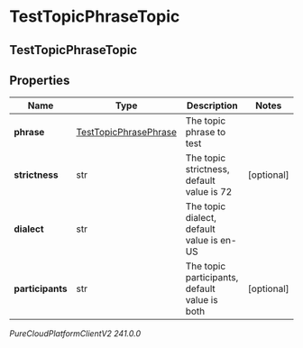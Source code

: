 # TestTopicPhraseTopic

## TestTopicPhraseTopic

## Properties

|Name | Type | Description | Notes|
|------------ | ------------- | ------------- | -------------|
| **phrase** | [TestTopicPhrasePhrase](TestTopicPhrasePhrase) | The topic phrase to test | |
| **strictness** | str | The topic strictness, default value is 72 | [optional] |
| **dialect** | str | The topic dialect, default value is en-US | |
| **participants** | str | The topic participants, default value is both | [optional] |



_PureCloudPlatformClientV2 241.0.0_
